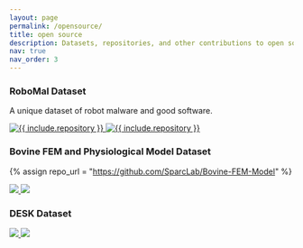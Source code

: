 ```yaml
---
layout: page
permalink: /opensource/
title: open source
description: Datasets, repositories, and other contributions to open source projects.
nav: true
nav_order: 3
---
```


### RoboMal Dataset
A unique dataset of robot malware and good software. 

<div class="repo p-2 text-center">
  <a href="https://purr.purdue.edu/publications/3860/about?v=1">
    <img class="repo-img-light w-100" alt="{{ include.repository }}" src="https://purr.purdue.edu/publications/3860/about?v=1">
    <img class="repo-img-dark w-100" alt="{{ include.repository }}" src="https://github-readme-stats.vercel.app/api/pin/?username={{ repo_url.first }}&repo={{ repo_url.last }}&theme={{ site.repo_theme_dark }}&show_owner={{ show_owner }}">
  </a>
</div>

### Bovine FEM and Physiological Model Dataset
{% assign repo_url =  "https://github.com/SparcLab/Bovine-FEM-Model" %}
<div class="repo p-2 text-center">
  <a href="https://github.com/SparcLab/Bovine-FEM-Model">
    <img class="repo-img-light w-100" src="https://github-readme-stats.vercel.app/api/pin/?username={{SparcLab}}&repo={{ Bovine-FEM-Model }}&theme={{ site.repo_theme_light }}">
    <img class="repo-img-dark w-100" src="https://github-readme-stats.vercel.app/api/pin/?username={{ repo_url.first }}&repo={{ repo_url.last }}&theme={{ site.repo_theme_dark }}">
  </a>
</div>

### DESK Dataset
<div class="repo p-2 text-center">
  <a href="https://github.com/{{ include.repository }}">
    <img class="repo-img-light w-100" src="https://github-readme-stats.vercel.app/api/pin/?username={{ repo_url.first }}&repo={{ repo_url.last }}&theme={{ site.repo_theme_light }}">
    <img class="repo-img-dark w-100" src="https://github-readme-stats.vercel.app/api/pin/?username={{ repo_url.first }}&repo={{ repo_url.last }}&theme={{ site.repo_theme_dark }}">
  </a>
</div>


